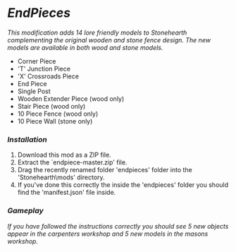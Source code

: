 # _EndPieces_

_This modification adds 14 lore friendly models to Stonehearth complementing the original wooden and stone fence design. The new models are available in both wood and stone models._
 - Corner Piece
 - 'T' Junction Piece
 - 'X' Crossroads Piece
 - End Piece
 - Single Post
 - Wooden Extender Piece (wood only)
 - Stair Piece (wood only)
 - 10 Piece Fence (wood only)
 - 10 Piece Wall (stone only)

### _Installation_

1. Download this mod as a ZIP file.
2. Extract the `endpiece-master.zip' file.
3. Drag the recently renamed folder 'endpieces' folder into the 'Stonehearth\mods' directory.
4. If you've done this correctly the inside the 'endpieces' folder you should find the 'manifest.json' file inside.

### _Gameplay_

_If you have followed the instructions correctly you should see 5 new objects appear in the carpenters workshop and 5 new models in the masons workshop._
